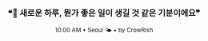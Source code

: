 <div align="center">

<br>

<h3>❝🌱 새로운 하루, 뭔가 좋은 일이 생길 것 같은 기분이에요❞</h3>

<sub>10:00 AM • Seoul 🌤️ • by CrowRish</sub>

<br>

</div>